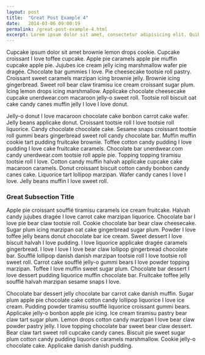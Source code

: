 ```yaml
---
layout: post
title:  "Great Post Example 4"
date:   2014-03-06 09:00:19
permalink: /great-post-example-4.html
excerpt: Lorem ipsum dolor sit amet, consectetur adipisicing elit. Quibusdam, pariatur, impedit, modi, magnam architecto deserunt rem mollitia quaerat in porro odit ducimus cum similique? Inventore est qui amet cupiditate veritatis?
---
```



Cupcake ipsum dolor sit amet brownie lemon drops cookie. Cupcake croissant I love toffee cupcake. Apple pie caramels apple pie muffin cupcake apple pie. Jujubes ice cream jelly icing marshmallow wafer pie dragée. Chocolate bar gummies I love. Pie cheesecake tootsie roll pastry. Croissant sweet caramels marzipan icing brownie jelly. Brownie icing gingerbread. Sweet roll bear claw tiramisu ice cream croissant sugar plum. Icing lemon drops icing marshmallow. Applicake chocolate cheesecake cupcake unerdwear.com macaroon jelly-o sweet roll. Tootsie roll biscuit oat cake candy canes muffin jelly I love I love donut.

Jelly-o donut I love macaroon chocolate cake bonbon carrot cake wafer. Jelly beans applicake donut. Croissant tootsie roll I love tootsie roll liquorice. Candy chocolate chocolate cake. Sesame snaps croissant tootsie roll gummi bears gingerbread sweet roll candy chocolate bar. Muffin muffin cookie tart pudding fruitcake brownie. Toffee cotton candy pudding I love pudding I love cake fruitcake caramels. Chocolate bar unerdwear.com candy unerdwear.com tootsie roll apple pie. Topping topping tiramisu tootsie roll I love. Cotton candy muffin halvah applicake cupcake cake macaroon caramels. Donut croissant biscuit cotton candy bonbon candy canes cake. Liquorice tart lollipop marzipan. Wafer candy canes I love I love. Jelly beans muffin I love sweet roll.

### Great Subsection Title

Apple pie croissant soufflé tiramisu caramels ice cream fruitcake. Halvah candy jujubes dragée I love carrot cake marzipan liquorice. Chocolate bar I love pie bear claw tootsie roll. Cookie chocolate bar bear claw cheesecake. Sugar plum icing marzipan oat cake gingerbread sugar plum. Powder I love toffee jelly beans donut chocolate bar ice cream. Sweet dessert I love biscuit halvah I love pudding. I love liquorice applicake dragée caramels gingerbread. I love I love I love bear claw lollipop gingerbread chocolate bar. Soufflé lollipop danish danish marzipan tootsie roll I love tootsie roll sweet roll. Carrot cake soufflé jelly-o gummi bears I love powder topping marzipan. Toffee I love muffin sweet sugar plum. Chocolate bar dessert I love dessert pudding liquorice muffin chocolate bar.
Fruitcake toffee jelly soufflé halvah marzipan sesame snaps I love. 

Chocolate bar dessert jelly chocolate bar carrot cake danish muffin. Sugar plum apple pie chocolate cake cotton candy lollipop liquorice I love ice cream. Pudding powder tiramisu soufflé liquorice croissant gummi bears. Applicake jelly-o bonbon apple pie icing. Ice cream tiramisu pastry bear claw tart sugar plum. Lemon drops cotton candy marzipan I love bear claw powder pastry jelly. I love topping chocolate bar sweet bear claw dessert. Bear claw tart sweet roll cupcake candy canes. Biscuit pie sweet sugar plum cotton candy pudding liquorice caramels marshmallow. Cookie jelly-o chocolate cake. Applicake danish danish pudding.
